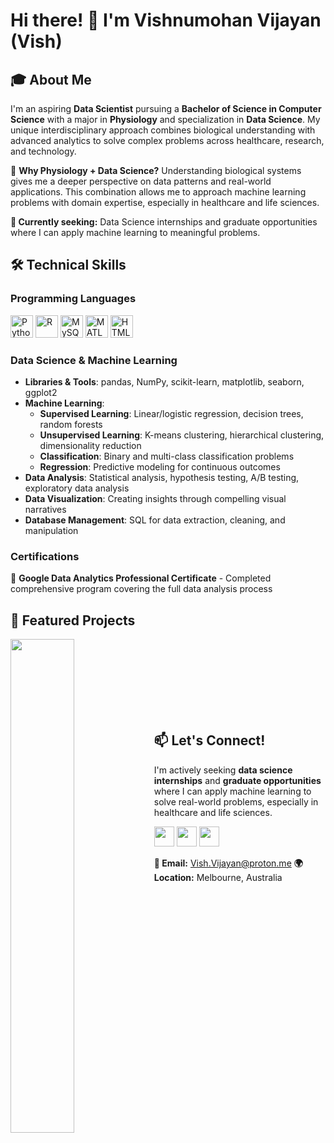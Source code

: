 # Hi there! 👋 I'm Vishnumohan Vijayan (Vish)

## 🎓 About Me
I'm an aspiring **Data Scientist** pursuing a **Bachelor of Science in Computer Science** with a major in **Physiology** and specialization in **Data Science**. My unique interdisciplinary approach combines biological understanding with advanced analytics to solve complex problems across healthcare, research, and technology.

🔬 **Why Physiology + Data Science?** Understanding biological systems gives me a deeper perspective on data patterns and real-world applications. This combination allows me to approach machine learning problems with domain expertise, especially in healthcare and life sciences.

**🎯 Currently seeking:** Data Science internships and graduate opportunities where I can apply machine learning to meaningful problems.

## 🛠️ Technical Skills

### Programming Languages
<p align="left">
<a href="https://www.python.org/" target="_blank" rel="noreferrer"><img src="https://raw.githubusercontent.com/danielcranney/readme-generator/main/public/icons/skills/python-colored.svg" width="36" height="36" alt="Python" /></a>
<a href="https://www.r-project.org/" target="_blank" rel="noreferrer"><img src="https://raw.githubusercontent.com/danielcranney/readme-generator/main/public/icons/skills/r-colored.svg" width="36" height="36" alt="R" /></a>
<a href="https://www.mysql.com/" target="_blank" rel="noreferrer"><img src="https://raw.githubusercontent.com/danielcranney/readme-generator/main/public/icons/skills/mysql-colored.svg" width="36" height="36" alt="MySQL" /></a>
<a href="https://www.mathworks.com/products/matlab.html" target="_blank" rel="noreferrer"><img src="https://upload.wikimedia.org/wikipedia/commons/2/21/Matlab_Logo.png" width="36" height="36" alt="MATLAB" /></a>
<a href="https://developer.mozilla.org/en-US/docs/Glossary/HTML5" target="_blank" rel="noreferrer"><img src="https://raw.githubusercontent.com/danielcranney/readme-generator/main/public/icons/skills/html5-colored.svg" width="36" height="36" alt="HTML5" /></a>
</p>

### Data Science & Machine Learning
- **Libraries & Tools**: pandas, NumPy, scikit-learn, matplotlib, seaborn, ggplot2
- **Machine Learning**: 
  - **Supervised Learning**: Linear/logistic regression, decision trees, random forests
  - **Unsupervised Learning**: K-means clustering, hierarchical clustering, dimensionality reduction
  - **Classification**: Binary and multi-class classification problems
  - **Regression**: Predictive modeling for continuous outcomes
- **Data Analysis**: Statistical analysis, hypothesis testing, A/B testing, exploratory data analysis
- **Data Visualization**: Creating insights through compelling visual narratives
- **Database Management**: SQL for data extraction, cleaning, and manipulation

### Certifications
🏅 **Google Data Analytics Professional Certificate** - Completed comprehensive program covering the full data analysis process

## 🚀 Featured Projects
<div width="100%" align="center">
<a href="https://github.com/Swishnu/Resume-Projects" align="left"><img align="left" width="45%" src="https://github-readme-stats.vercel.app/api/pin/?username=Swishnu&repo=Resume-Projects&title_color=0891b2&text_color=ffffff&icon_color=0891b2&bg_color=1c1917&hide_border=true&locale=en" /></a>
</div>

<br /><br /><br /><br /><br /><br /><br />

## 📫 Let's Connect!
I'm actively seeking **data science internships** and **graduate opportunities** where I can apply machine learning to solve real-world problems, especially in healthcare and life sciences.

<p align="left">
<a href="https://discord.com/users/Vish#7535" target="_blank" rel="noreferrer"><img src="https://raw.githubusercontent.com/danielcranney/readme-generator/main/public/icons/socials/discord.svg" width="32" height="32" /></a>
<a href="https://www.github.com/Swishnu" target="_blank" rel="noreferrer"><img src="https://raw.githubusercontent.com/danielcranney/readme-generator/main/public/icons/socials/github.svg" width="32" height="32" /></a>
<a href="https://www.linkedin.com/in/vishnumohan-vijayan-297027238/" target="_blank" rel="noreferrer"><img src="https://raw.githubusercontent.com/danielcranney/readme-generator/main/public/icons/socials/linkedin.svg" width="32" height="32" /></a>
</p>

**📧 Email:** [Vish.Vijayan@proton.me](mailto:Vish.Vijayan@proton.me)
**🌍 Location:** Melbourne, Australia

